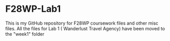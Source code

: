 # F28WP-Lab1
This is my GitHub repository for F28WP coursework files and other misc files.
All the files for Lab 1 ( Wanderlust Travel Agency) have been moved to the "week1" folder

